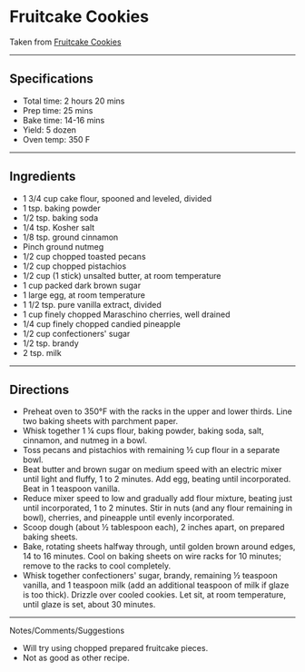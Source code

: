 # Fruitcake Cookies

Taken from
[Fruitcake Cookies](https://www.countryliving.com/food-drinks/recipes/a36899/fruitcake-cookies/)

---
## Specifications
- Total time: 2 hours 20 mins
- Prep time: 25 mins
- Bake time: 14-16 mins
- Yield: 5 dozen
- Oven temp: 350 F

---
## Ingredients

- 1 3/4 cup cake flour, spooned and leveled, divided
- 1 tsp. baking powder
- 1/2 tsp. baking soda
- 1/4 tsp. Kosher salt
- 1/8 tsp. ground cinnamon
- Pinch ground nutmeg
- 1/2 cup chopped toasted pecans
- 1/2 cup chopped pistachios
- 1/2 cup (1 stick) unsalted butter, at room temperature
- 1 cup packed dark brown sugar
- 1 large egg, at room temperature
- 1 1/2 tsp. pure vanilla extract, divided
- 1 cup finely chopped Maraschino cherries, well drained
- 1/4 cup finely chopped candied pineapple
- 1/2 cup confectioners' sugar
- 1/2 tsp. brandy
- 2 tsp. milk

---
## Directions

- Preheat oven to 350°F with the racks in the upper and lower thirds. Line two baking sheets with parchment paper. 
- Whisk together 1 ¼ cups flour, baking powder, baking soda, salt, cinnamon, and nutmeg in a bowl. 
- Toss pecans and pistachios with remaining ½ cup flour in a separate bowl.
- Beat butter and brown sugar on medium speed with an electric mixer until light and fluffy, 1 to 2 minutes. Add egg, beating until incorporated. Beat in 1 teaspoon vanilla. 
- Reduce mixer speed to low and gradually add flour mixture, beating just until incorporated, 1 to 2 minutes. Stir in nuts (and any flour remaining in bowl), cherries, and pineapple until evenly incorporated. 
- Scoop dough (about ½ tablespoon each), 2 inches apart, on prepared baking sheets. 
- Bake, rotating sheets halfway through, until golden brown around edges, 14 to 16 minutes. Cool on baking sheets on wire racks for 10 minutes; remove to the racks to cool completely.
- Whisk together confectioners' sugar, brandy, remaining ½ teaspoon vanilla, and 1 teaspoon milk (add an additional teaspoon of milk if glaze is too thick). Drizzle over cooled cookies. Let sit, at room temperature, until glaze is set, about 30 minutes.

---
Notes/Comments/Suggestions
- Will try using chopped prepared fruitcake pieces.
- Not as good as other recipe.
